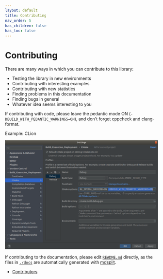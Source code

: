 ```yaml
---
layout: default
title: Contributing
nav_order: 5
has_children: false
has_toc: false
---
```

# Contributing

There are many ways in which you can contribute to this library:

* Testing the library in new environments
* Contributing with interesting examples
* Contributing with new statistics
* Finding problems in this documentation
* Finding bugs in general
* Whatever idea seems interesting to you

If contributing with code, please leave the pedantic mode ON (`-DBUILD_WITH_PEDANTIC_WARNINGS=ON`), and don't forget cppcheck and clang-format.


Example: CLion
    
![CLion Settings with Pedantic Mode](img/pedantic_clion.png)


If contributing to the documentation, please edit [`README.md`](https://github.com/alandefreitas/scistats/blob/master/README.md) directly, as the files in [`./docs`](.) are automatically generated with [mdsplit](https://github.com/alandefreitas/mdsplit).


- [Contributors](contributors.md)


<!-- Generated with mdsplit: https://github.com/alandefreitas/mdsplit -->
